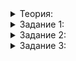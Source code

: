 <details>  
<summary>Теория:</summary>



<h1>Функциональные объекты</h1>

<p>Вы уже сталкивались с функциями, в которые можно передавать другие функции. Так, в функцию <code>sort</code> передаётся компаратор: либо в виде названия функции, либо в виде лямбда-функции, написанной при вызове сортировки. А функции <code>count_if</code> и <code>all_of</code> принимают проверяющую функцию.</p>

<p>В этом уроке вы научитесь писать такие функции. И вам снова будут полезны шаблоны.</p>

<p>Зададимся целью написать удобную обёртку для функции <code>sort</code>. Пусть она принимает контейнер и указание, по какой характеристике сортировать объекты. Указание должно быть в виде функции:</p>

<pre><code class="language-cpp">#include &lt;iostream&gt;
#include &lt;vector&gt;

using namespace std;

struct Animal {
    string name;
    int age;
    double weight;
};

void PrintNames(const vector&lt;Animal&gt;&amp; animals) {
    for (const Animal&amp; animal : animals) {
        cout &lt;&lt; animal.name &lt;&lt; ' ';
    }
    cout &lt;&lt; endl;
}

// как написать SortBy?

int main() {
    vector&lt;Animal&gt; animals = {
        {&quot;Мурка&quot;s,   10, 5},
        {&quot;Белка&quot;s,   5,  1.5},
        {&quot;Георгий&quot;s, 2,  4.5},
        {&quot;Рюрик&quot;s,   12, 3.1},
    };

    PrintNames(animals);
		// без сортировки: Мурка Белка Георгий Рюрик

    SortBy(animals, [](const Animal&amp; animal) { return animal.name; });
    PrintNames(animals);
		// сортировка по имени: Белка Георгий Мурка Рюрик

    SortBy(animals, [](const Animal&amp; animal) { return -animal.weight; });
    PrintNames(animals);
		// сортировка по убыванию веса: Мурка Георгий Рюрик Белка
}
</code></pre>

<p>Написать функцию <code>SortBy</code>, принимающую только контейнер, проще простого:</p>

<pre><code class="language-cpp">template &lt;typename Container&gt; 
void SortBy(Container&amp; container) {
    sort(container.begin(), container.end());
}
</code></pre>

<p>Здесь контейнером может быть как вектор с любыми элементами, так и строка.</p>

<p>Чтобы понять, как принять функцию вторым параметром, разберёмся, чего мы от функции ожидаем и какими они бывают.</p>

<p>Допустим, <code>key_mapper</code> — функция, которая по объекту возвращает ключ для сравнения объекта с соседями, а <code>x</code> — такой объект. Тогда естественно ожидать, что <code>key_mapper(x)</code> и есть ключ для данного объекта.</p>

<p>Ожидания оправдываются, когда <code>key_mapper</code> — обычная функция:</p>

<pre><code class="language-cpp">#include &lt;iostream&gt;
#include &lt;vector&gt;

using namespace std;

struct Animal {
    string name;
    int age;
    double weight;
};

const string&amp; GetName(const Animal&amp; animal) {
    return animal.name;
}
   
int main() {
    vector&lt;Animal&gt; animals = {
        {&quot;Мурка&quot;s,   10, 5},
        {&quot;Белка&quot;s,   5,  1.5},
        {&quot;Георгий&quot;s, 2,  4.5},
        {&quot;Рюрик&quot;s,   12, 3.1},
    };

    auto key_mapper = GetName;
    cout &lt;&lt; key_mapper(animals.front()) &lt;&lt; endl;
		// выведет имя первого животного: Мурка
}
</code></pre>

<p>Но можно положить в <code>key_mapper</code> лямбда-функцию. И всё тоже сработает ожидаемо:</p>

<pre><code class="language-cpp">auto key_mapper = [](const Animal&amp; animal) { return animal.name; };
cout &lt;&lt; key_mapper(animals.front()) &lt;&lt; endl;
// и снова имя первого животного: Мурка
</code></pre>

<p>В обоих примерах мы написали <code>auto</code>. В случае, когда <code>key_mapper</code> — обычная функция, мы не указали тип функции явно, потому что он слишком длинный. В случае лямбды у нас уникальный тип без имени, поэтому без <code>auto</code> не обойтись.</p>

<p>Итак, чтобы принять в <code>SortBy</code> функцию, достаточно указать, что вторым параметром <code>SortBy</code> должен быть объект <code>key_mapper</code> произвольного, то есть шаблонного типа. Такой объект, что выражение <code>key_mapper(x)</code> для элемента <code>x</code> возвращает ключ для сортировки.</p>

<p>Сделаем же тип параметра <code>key_mapper</code> вторым шаблонным параметром функции!</p>

<pre><code class="language-cpp">template &lt;typename Container, typename KeyMapper&gt;
void SortBy(Container&amp; container, KeyMapper key_mapper) {
    // теперь можно сортировать контейнер
    // с компаратором key_mapper(lhs) &lt; key_mapper(rhs)
}
</code></pre>

<p><code>key_mapper</code> принимается в функции по значению. Так принято, потому что функции, как правило, — лёгкие объекты.</p>

<p>Любой объект, который можно использовать как функцию, называется функциональным объектом. Позже вы научитесь создавать такие объекты самостоятельно.</p>

</details>  

<details>  
<summary>Задание 1:</summary>
<p>Реализуйте функцию <code>SortBy</code> в соответствии с указанными требованиями. В процессе у вас могут возникнуть проблемы. Постарайтесь решить их самостоятельно: читайте подсказки.</p>

<p>Код должен выводить:</p>

<pre><code>Мурка Белка Георгий Рюрик 
Белка Георгий Мурка Рюрик 
Мурка Георгий Рюрик Белка
</code></pre>

<h3>Подсказка</h3>

<ol>
<li>Чтобы написать компаратор, укажите типы параметров <code>lhs</code> и <code>rhs</code>. С ходу это сделать не получается, потому что известен только тип контейнера. Здесь поможет <code>auto</code>. Задайте список параметров <code>const auto&amp; lhs, const auto&amp; rhs</code>, и тогда сам компаратор окажется по сути шаблонной функцией.</li>
<li>Чтобы вызвать в компараторе-лямбде <code>key_mapper</code>, захватите его: <code>[key_mapper](const auto&amp; lhs, const auto&amp; rhs)</code>.</li>
</ol>

</details>  

<details>  
<summary>Задание 2:</summary>

<p>Мы ловко упорядочили животных по убыванию веса, отсортировав по возрастанию <code>-weight</code>. Но с именем так не выйдет. Добавьте в функцию необязательный третий параметр <code>reverse</code>. Если туда будет передано <code>true</code>, объекты нужно отсортировать в обратном порядке.</p>

<p>Не используйте функцию <code>reverse</code> из библиотеки <code>&lt;algorithm&gt;</code>.</p>

<p><strong>Пример</strong></p>

<pre><code class="language-cpp">int main() {
    vector&lt;Animal&gt; animals = {
        {&quot;Мурка&quot;s,   10, 5},
        {&quot;Белка&quot;s,   5,  1.5},
        {&quot;Георгий&quot;s, 2,  4.5},
        {&quot;Рюрик&quot;s,   12, 3.1},
    };

    PrintNames(animals);

    SortBy(animals, [](const Animal&amp; animal) { return animal.name; }, true);
    PrintNames(animals);

    SortBy(animals, [](const Animal&amp; animal) { return animal.weight; });
    PrintNames(animals);

    return 0;
}
</code></pre>

<p><strong>Вывод</strong></p>

<pre><code>Мурка Белка Георгий Рюрик 
Рюрик Мурка Георгий Белка 
Белка Рюрик Георгий Мурка
</code></pre>

<h3>Подсказка</h3>

<p>Здесь будет достаточно любого решения, даже с небольшим копированием кода. Например, можно начать функцию с <code>if (reverse)</code> и в каждой ветке отсортировать с нужным компаратором.</p>

</details>  

<details>  
<summary>Задание 3:</summary>
<p>Вернёмся к поисковой системе. Научите метод <code>FindTopDocuments</code> вместо статуса принимать более универсальный фильтр документов — функцию-предикат. Она в свою очередь принимает id документа, статус и рейтинг и возвращает <code>bool</code>. Фильтрация документов должна производиться до отсечения топа из пяти штук.</p>

<p>Вызов <code>FindTopDocuments</code> без второго аргумента должен осуществлять поиск только по актуальным документам.</p>

<p><strong>Пример</strong></p>

<pre><code class="language-cpp">void PrintDocument(const Document&amp; document) {
    cout &lt;&lt; &quot;{ &quot;s
         &lt;&lt; &quot;document_id = &quot;s &lt;&lt; document.id &lt;&lt; &quot;, &quot;s
         &lt;&lt; &quot;relevance = &quot;s &lt;&lt; document.relevance &lt;&lt; &quot;, &quot;s
         &lt;&lt; &quot;rating = &quot;s &lt;&lt; document.rating
         &lt;&lt; &quot; }&quot;s &lt;&lt; endl;
}

int main() {
    SearchServer search_server;
    search_server.SetStopWords(&quot;и в на&quot;s);

    search_server.AddDocument(0, &quot;белый кот и модный ошейник&quot;s,        DocumentStatus::ACTUAL, {8, -3});
    search_server.AddDocument(1, &quot;пушистый кот пушистый хвост&quot;s,       DocumentStatus::ACTUAL, {7, 2, 7});
    search_server.AddDocument(2, &quot;ухоженный пёс выразительные глаза&quot;s, DocumentStatus::ACTUAL, {5, -12, 2, 1});
    search_server.AddDocument(3, &quot;ухоженный скворец евгений&quot;s,         DocumentStatus::BANNED, {9});

    cout &lt;&lt; &quot;ACTUAL by default:&quot;s &lt;&lt; endl;
    for (const Document&amp; document : search_server.FindTopDocuments(&quot;пушистый ухоженный кот&quot;s)) {
        PrintDocument(document);
    }

    cout &lt;&lt; &quot;ACTUAL:&quot;s &lt;&lt; endl;
    for (const Document&amp; document : search_server.FindTopDocuments(&quot;пушистый ухоженный кот&quot;s, [](int document_id, DocumentStatus status, int rating) { return status == DocumentStatus::ACTUAL; })) {
        PrintDocument(document);
    }

    cout &lt;&lt; &quot;Even ids:&quot;s &lt;&lt; endl;
    for (const Document&amp; document : search_server.FindTopDocuments(&quot;пушистый ухоженный кот&quot;s, [](int document_id, DocumentStatus status, int rating) { return document_id % 2 == 0; })) {
        PrintDocument(document);
    }

    return 0;
}
</code></pre>

<p><strong>Вывод</strong></p>

<pre><code>ACTUAL by default:
{ document_id = 1, relevance = 0.866434, rating = 5 }
{ document_id = 0, relevance = 0.173287, rating = 2 }
{ document_id = 2, relevance = 0.173287, rating = -1 }
ACTUAL:
{ document_id = 1, relevance = 0.866434, rating = 5 }
{ document_id = 0, relevance = 0.173287, rating = 2 }
{ document_id = 2, relevance = 0.173287, rating = -1 }
Even ids:
{ document_id = 0, relevance = 0.173287, rating = 2 }
{ document_id = 2, relevance = 0.173287, rating = -1 }
</code></pre>

<h3>Подсказка</h3>

<p>Чтобы можно было вызвать <code>FindTopDocuments</code> с одним аргументом вместо двух, напишите одноимённый метод с одним параметром. В нём вызовите <code>FindTopDocuments</code> с двумя аргументами, второй из которых — предикат нужного вида.</p>

</details>  
